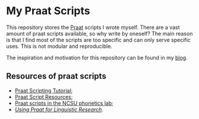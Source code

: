 # My Praat Scripts

This repository stores the [Praat](http://www.fon.hum.uva.nl/praat/) scripts I wrote myself. There are a vast amount of praat scripts available, so why write by oneself? The main reason is that I find most of the scripts are too specific and can only serve specific uses. This is not modular and reproducible.

The inspiration and motivation for this repository can be found in my [blog](https://ge-chunyu.github.com/2019-12-8-praat/).

## Resources of praat scripts

- [Praat Scripting Tutorial](http://praatscripting.lingphon.net/);
- [Praat Script Resources](http://phonetics.linguistics.ucla.edu/facilities/acoustic/praat.html);
- [Praat scripts in the NCSU phonetics lab](https://phon.wordpress.ncsu.edu/lab-manual/scripts/praat-scripting/);
- [*Using Praat for Linguistic Research*](http://wstyler.ucsd.edu/praat//).